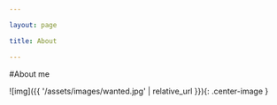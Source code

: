 ```yaml
---

layout: page

title: About

---
```


#About me

![img]({{ '/assets/images/wanted.jpg' | relative_url }})\{: .center-image }
